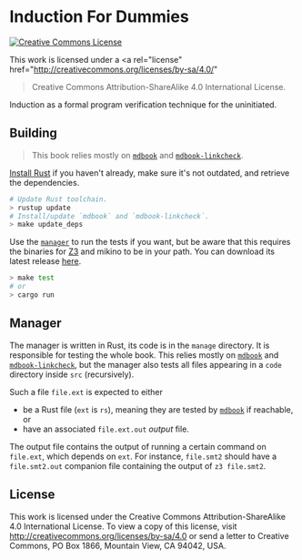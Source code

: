 # Induction For Dummies

<a rel="license" href="http://creativecommons.org/licenses/by-sa/4.0/">
    <img
        alt="Creative Commons License"
        style="border-width:0"
        src="https://i.creativecommons.org/l/by-sa/4.0/88x31.png"
    />
</a>

This work is licensed under a <a
    rel="license"
    href="http://creativecommons.org/licenses/by-sa/4.0/"
>Creative Commons Attribution-ShareAlike 4.0 International License</a>.

Induction as a formal program verification technique for the uninitiated.

## Building

> This book relies mostly on [`mdbook`] and [`mdbook-linkcheck`].

[Install Rust] if you haven't already, make sure it's not outdated, and retrieve the dependencies.

```bash
# Update Rust toolchain.
> rustup update
# Install/update `mdbook` and `mdbook-linkcheck`.
> make update_deps
```

Use the [`manager`](#Manager) to run the tests if you want, but be aware that this requires the
binaries for [Z3] and mikino to be in your path. You can download its latest release [here][Z3
releases].

```bash
> make test
# or
> cargo run
```


## Manager

The manager is written in Rust, its code is in the `manage` directory. It is responsible for
testing the whole book. This relies mostly on [`mdbook`] and [`mdbook-linkcheck`], but the manager
also tests all files appearing in a `code` directory inside `src` (recursively).

Such a file `file.ext` is expected to either

- be a Rust file (`ext` is `rs`), meaning they are tested by [`mdbook`] if reachable, or
- have an associated `file.ext.out` *output* file.

The output file contains the output of running a certain command on `file.ext`, which depends on
`ext`. For instance, `file.smt2` should have a `file.smt2.out` companion file containing the output
of `z3 file.smt2`.


## License

This work is licensed under the Creative Commons Attribution-ShareAlike 4.0 International License.
To view a copy of this license, visit <http://creativecommons.org/licenses/by-sa/4.0> or send a
letter to Creative Commons, PO Box 1866, Mountain View, CA 94042, USA.


[Install Rust]: https://www.rust-lang.org/tools/install
(Rust installation homepage)
[`mdbook`]: https://github.com/rust-lang/mdBook
(mdbook on github)
[`mdbook-linkcheck`]: https://github.com/Michael-F-Bryan/mdbook-linkcheck
(mdbook-linkcheck on github)
[Z3]: https://github.com/Z3Prover/z3
(Z3 on github)
[Z3 releases]: https://github.com/Z3Prover/z3/releases
(Z3 releases on github)
